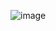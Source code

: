 ![image](https://user-images.githubusercontent.com/40969203/102685649-92db4980-4225-11eb-98f1-3005a1c89e10.png)